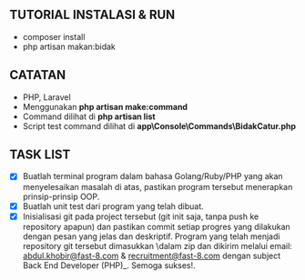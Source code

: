 ## TUTORIAL INSTALASI & RUN

- composer install
- php artisan makan:bidak

## CATATAN

- PHP, Laravel
- Menggunakan **php artisan make:command**
- Command dilihat di **php artisan list**
- Script test command dilihat di **app\Console\Commands\BidakCatur.php**


## TASK LIST
- [x] Buatlah terminal program dalam bahasa Golang/Ruby/PHP yang akan menyelesaikan masalah di atas, pastikan program tersebut menerapkan prinsip-prinsip OOP.
- [x] Buatlah unit test dari program yang telah dibuat.
- [x] Inisialisasi git pada project tersebut (git init saja, tanpa push ke repository apapun) dan pastikan commit setiap progres yang dilakukan dengan pesan yang jelas dan deskriptif. Program yang telah menjadi repository git tersebut dimasukkan \dalam zip dan dikirim melalui email: abdul.khobir@fast-8.com & recruitment@fast-8.com dengan subject Back End Developer (PHP)_<nama lengkap Anda>. Semoga sukses!.
